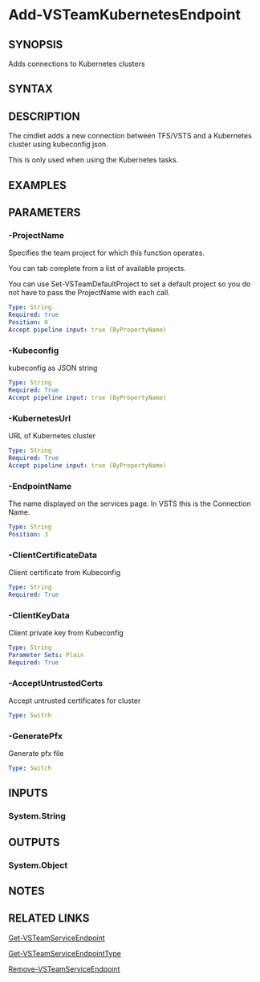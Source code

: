 


# Add-VSTeamKubernetesEndpoint

## SYNOPSIS

Adds connections to Kubernetes clusters

## SYNTAX

## DESCRIPTION

The cmdlet adds a new connection between TFS/VSTS and a Kubernetes cluster using kubeconfig json.

This is only used when using the Kubernetes tasks.

## EXAMPLES

## PARAMETERS

### -ProjectName

Specifies the team project for which this function operates.

You can tab complete from a list of available projects.

You can use Set-VSTeamDefaultProject to set a default project so
you do not have to pass the ProjectName with each call.

```yaml
Type: String
Required: true
Position: 0
Accept pipeline input: true (ByPropertyName)
```

### -Kubeconfig

kubeconfig as JSON string

```yaml
Type: String
Required: True
Accept pipeline input: true (ByPropertyName)
```

### -KubernetesUrl

URL of Kubernetes cluster

```yaml
Type: String
Required: True
Accept pipeline input: true (ByPropertyName)
```

### -EndpointName

The name displayed on the services page.
In VSTS this is the Connection Name.

```yaml
Type: String
Position: 3
```

### -ClientCertificateData

Client certificate from Kubeconfig

```yaml
Type: String
Required: True
```

### -ClientKeyData

Client private key from Kubeconfig

```yaml
Type: String
Parameter Sets: Plain
Required: True
```

### -AcceptUntrustedCerts

Accept untrusted certificates for cluster

```yaml
Type: Switch
```

### -GeneratePfx

Generate pfx file

```yaml
Type: Switch
```

## INPUTS

### System.String

## OUTPUTS

### System.Object

## NOTES

## RELATED LINKS

[Get-VSTeamServiceEndpoint](Get-VSTeamServiceEndpoint.md)

[Get-VSTeamServiceEndpointType](Get-VSTeamServiceEndpointType.md)

[Remove-VSTeamServiceEndpoint](Remove-VSTeamServiceEndpoint.md)
